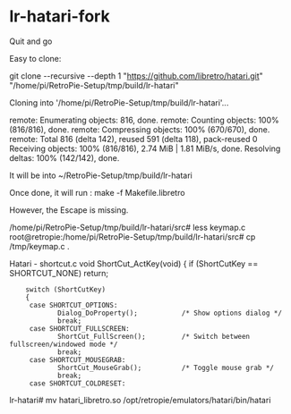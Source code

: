 # lr-hatari-fork
Quit and go



Easy to clone:


git clone --recursive --depth 1 "https://github.com/libretro/hatari.git" "/home/pi/RetroPie-Setup/tmp/build/lr-hatari"

Cloning into '/home/pi/RetroPie-Setup/tmp/build/lr-hatari'...

remote: Enumerating objects: 816, done.
remote: Counting objects: 100% (816/816), done.
remote: Compressing objects: 100% (670/670), done.
remote: Total 816 (delta 142), reused 591 (delta 118), pack-reused 0
Receiving objects: 100% (816/816), 2.74 MiB | 1.81 MiB/s, done.
Resolving deltas: 100% (142/142), done.

It will be into  ~/RetroPie-Setup/tmp/build/lr-hatari 

Once done, it will run : make -f Makefile.libretro 

However, the Escape is missing. 

/home/pi/RetroPie-Setup/tmp/build/lr-hatari/src# less keymap.c 
root@retropie:/home/pi/RetroPie-Setup/tmp/build/lr-hatari/src# cp /tmp/keymap.c  . 


Hatari - shortcut.c
void ShortCut_ActKey(void)
{
        if (ShortCutKey == SHORTCUT_NONE)
                return;

        switch (ShortCutKey)
        {
         case SHORTCUT_OPTIONS:
                Dialog_DoProperty();           /* Show options dialog */
                break;
         case SHORTCUT_FULLSCREEN:
                ShortCut_FullScreen();         /* Switch between fullscreen/windowed mode */
                break;
         case SHORTCUT_MOUSEGRAB:
                ShortCut_MouseGrab();          /* Toggle mouse grab */
                break;
         case SHORTCUT_COLDRESET:



lr-hatari# mv hatari_libretro.so  /opt/retropie/emulators/hatari/bin/hatari
